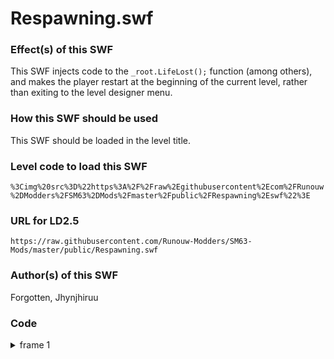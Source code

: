 # Respawning.swf

### Effect(s) of this SWF
This SWF injects code to the `_root.LifeLost();` function (among others), and makes the player restart at the beginning of the current level, rather than exiting to the level designer menu.

### How this SWF should be used
This SWF should be loaded in the level title.

### Level code to load this SWF
`%3Cimg%20src%3D%22https%3A%2F%2Fraw%2Egithubusercontent%2Ecom%2FRunouw%2DModders%2FSM63%2DMods%2Fmaster%2Fpublic%2FRespawning%2Eswf%22%3E`

### URL for LD2.5
`https://raw.githubusercontent.com/Runouw-Modders/SM63-Mods/master/public/Respawning.swf`

### Author(s) of this SWF
Forgotten, Jhynjhiruu

### Code
<details/>
  <summary>frame 1</summary>
  <details/>
    <summary>doAction</summary>
    
```
_root.respawnX = Number(_root.startX) + _root.leftWidth * 32;
_root.respawnY = Number(_root.startY);
_root.checkpointlevel = _root.LDCourseName;
if(_root.LevelSplit !== true)
{
   _root.leftWidth = 0;
}
_root.respawnLD = function()
{
   _root.Invincible = false;
   _root.Metal = false;
   _root.Invisible = false;
   _root.WingCap = false;
   _root.PowerTimer = 0;
   _root.newstar = false;
   _root.Course.Char._x = _root.respawnX + _root.Course.BackGFX._x - _root.leftWidth * 32;
   _root.Course.Char._y = _root.respawnY + _root.Course.BackGFX._y;
   _root.Course.Char.xspeed = Number(_root.startXspeed);
   _root.Course.Char.yspeed = Number(_root.startYspeed);
   _root.SaveFluddH = false;
   _root.SaveFluddR = false;
   _root.SaveFluddT = false;
   _root.Fluddpow = "";
   _root.OrangeBlockPLCount = 0;
   _root.CharHP = 8;
   _root.WaterHP = 8;
   _root.Course.Char.attack = false;
   _root.attachMovie("StarIn","Transition",_root.getNextHighestDepth(),{_x:_root.screensizeX / 2,_y:_root.screensizeY / 2});
   _root.PlayMusicAndIntro();
   _root.Camspeed = 1;
   _root.MaxCamspeed = 99999;
};
_root.LifeLost = function()
{
   _root.Invincible = false;
   _root.Metal = false;
   _root.Invisible = false;
   _root.WingCap = false;
   _root.PowerTimer = 0;
   _root.StopBGsong();
   if(_root.PlayingLevelDesigner !== true)
   {
      if(_root.TotalStars == 0)
      {
         _root.CharLives = _root.CharLives + 1;
      }
      _root.CharLives = _root.CharLives - 1;
      if(_root.CharLives < 0)
      {
         _root.CharLives = 4;
         _root.newstar = true;
         _root.LastItemGot = "GameOver";
         _root.RemoveCourse();
         _root.ReturnToCastle();
      }
      else
      {
         _root.attachMovie("LifeLost","LifeLost" + _root.getNextHighestDepth(),_root.getNextHighestDepth(),{_x:_root.screensizeX / 2,_y:_root.screensizeY / 2});
      }
   }
   else if(_root.checkpointlevel == _root.LDCourseName)
   {
      _root.respawnLD();
   }
   else
   {
      _root.Invincible = false;
      _root.Metal = false;
      _root.Invisible = false;
      _root.WingCap = false;
      _root.PowerTimer = 0;
      _root.newstar = false;
      _root.RemoveCourse();
      _root.CreateLevelDesigner();
   }
};
```
   </details>
</details>

